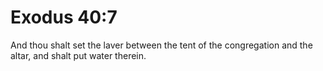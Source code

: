 # Exodus 40:7

And thou shalt set the laver between the tent of the congregation and the altar, and shalt put water therein.